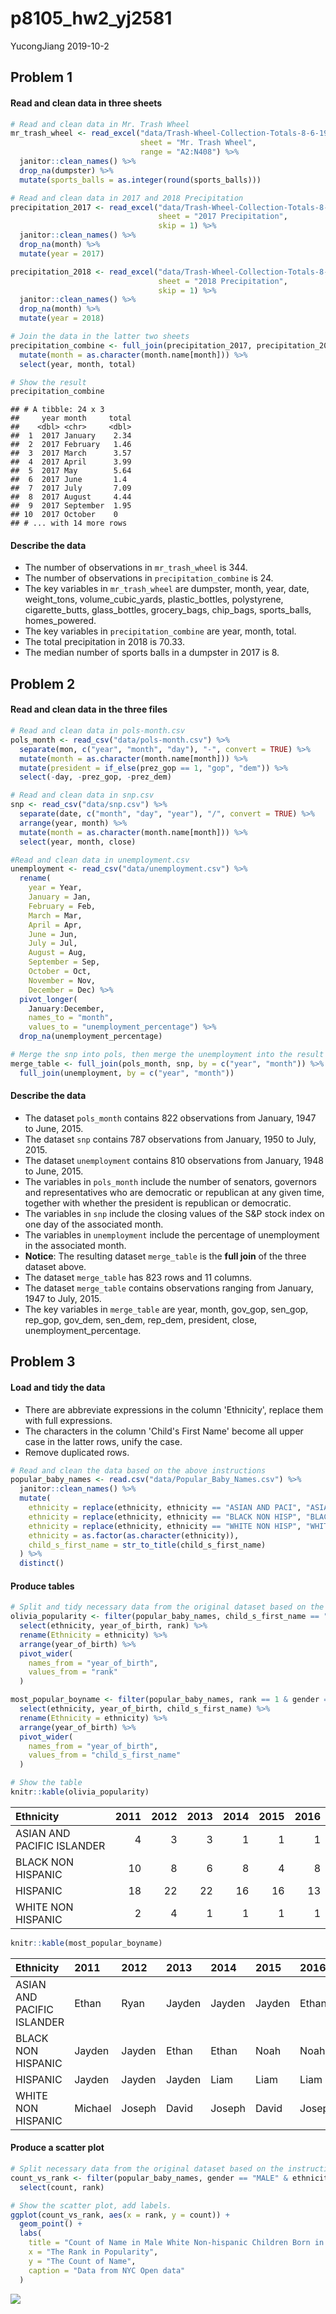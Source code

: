 p8105\_hw2\_yj2581
================
YucongJiang
2019-10-2

Problem 1
---------

#### Read and clean data in three sheets

``` r
# Read and clean data in Mr. Trash Wheel
mr_trash_wheel <- read_excel("data/Trash-Wheel-Collection-Totals-8-6-19.xlsx", 
                             sheet = "Mr. Trash Wheel", 
                             range = "A2:N408") %>%
  janitor::clean_names() %>%
  drop_na(dumpster) %>%
  mutate(sports_balls = as.integer(round(sports_balls)))

# Read and clean data in 2017 and 2018 Precipitation
precipitation_2017 <- read_excel("data/Trash-Wheel-Collection-Totals-8-6-19.xlsx",
                                 sheet = "2017 Precipitation",
                                 skip = 1) %>%
  janitor::clean_names() %>%
  drop_na(month) %>%
  mutate(year = 2017)

precipitation_2018 <- read_excel("data/Trash-Wheel-Collection-Totals-8-6-19.xlsx",
                                 sheet = "2018 Precipitation",
                                 skip = 1) %>%
  janitor::clean_names() %>%
  drop_na(month) %>%
  mutate(year = 2018)

# Join the data in the latter two sheets
precipitation_combine <- full_join(precipitation_2017, precipitation_2018) %>%
  mutate(month = as.character(month.name[month])) %>%
  select(year, month, total)

# Show the result
precipitation_combine
```

    ## # A tibble: 24 x 3
    ##     year month     total
    ##    <dbl> <chr>     <dbl>
    ##  1  2017 January    2.34
    ##  2  2017 February   1.46
    ##  3  2017 March      3.57
    ##  4  2017 April      3.99
    ##  5  2017 May        5.64
    ##  6  2017 June       1.4 
    ##  7  2017 July       7.09
    ##  8  2017 August     4.44
    ##  9  2017 September  1.95
    ## 10  2017 October    0   
    ## # ... with 14 more rows

#### Describe the data

-   The number of observations in `mr_trash_wheel` is 344.
-   The number of observations in `precipitation_combine` is 24.
-   The key variables in `mr_trash_wheel` are dumpster, month, year, date, weight\_tons, volume\_cubic\_yards, plastic\_bottles, polystyrene, cigarette\_butts, glass\_bottles, grocery\_bags, chip\_bags, sports\_balls, homes\_powered.
-   The key variables in `precipitation_combine` are year, month, total.
-   The total precipitation in 2018 is 70.33.
-   The median number of sports balls in a dumpster in 2017 is 8.

Problem 2
---------

#### Read and clean data in the three files

``` r
# Read and clean data in pols-month.csv
pols_month <- read_csv("data/pols-month.csv") %>%
  separate(mon, c("year", "month", "day"), "-", convert = TRUE) %>%
  mutate(month = as.character(month.name[month])) %>%
  mutate(president = if_else(prez_gop == 1, "gop", "dem")) %>%
  select(-day, -prez_gop, -prez_dem)

# Read and clean data in snp.csv
snp <- read_csv("data/snp.csv") %>%
  separate(date, c("month", "day", "year"), "/", convert = TRUE) %>%
  arrange(year, month) %>%
  mutate(month = as.character(month.name[month])) %>%
  select(year, month, close)

#Read and clean data in unemployment.csv
unemployment <- read_csv("data/unemployment.csv") %>%
  rename(
    year = Year,
    January = Jan,
    February = Feb,
    March = Mar,
    April = Apr,
    June = Jun,
    July = Jul,
    August = Aug,
    September = Sep,
    October = Oct,
    November = Nov,
    December = Dec) %>%
  pivot_longer(
    January:December,
    names_to = "month",
    values_to = "unemployment_percentage") %>%
  drop_na(unemployment_percentage)

# Merge the snp into pols, then merge the unemployment into the result
merge_table <- full_join(pols_month, snp, by = c("year", "month")) %>%
  full_join(unemployment, by = c("year", "month"))
```

#### Describe the data

-   The dataset `pols_month` contains 822 observations from January, 1947 to June, 2015.
-   The dataset `snp` contains 787 observations from January, 1950 to July, 2015.
-   The dataset `unemployment` contains 810 observations from January, 1948 to June, 2015.
-   The variables in `pols_month` include the number of senators, governors and representatives who are democratic or republican at any given time, together with whether the president is republican or democratic.
-   The variables in `snp` include the closing values of the S&P stock index on one day of the associated month.
-   The variables in `unemployment` include the percentage of unemployment in the associated month.
-   **Notice**: The resulting dataset `merge_table` is the **full join** of the three dataset above.
-   The dataset `merge_table` has 823 rows and 11 columns.
-   The dataset `merge_table` contains observations ranging from January, 1947 to July, 2015.
-   The key variables in `merge_table` are year, month, gov\_gop, sen\_gop, rep\_gop, gov\_dem, sen\_dem, rep\_dem, president, close, unemployment\_percentage.

Problem 3
---------

#### Load and tidy the data

-   There are abbreviate expressions in the column 'Ethnicity', replace them with full expressions.
-   The characters in the column 'Child's First Name' become all upper case in the latter rows, unify the case.
-   Remove duplicated rows.

``` r
# Read and clean the data based on the above instructions
popular_baby_names <- read.csv("data/Popular_Baby_Names.csv") %>%
  janitor::clean_names() %>%
  mutate(
    ethnicity = replace(ethnicity, ethnicity == "ASIAN AND PACI", "ASIAN AND PACIFIC ISLANDER"),
    ethnicity = replace(ethnicity, ethnicity == "BLACK NON HISP", "BLACK NON HISPANIC"),
    ethnicity = replace(ethnicity, ethnicity == "WHITE NON HISP", "WHITE NON HISPANIC"),
    ethnicity = as.factor(as.character(ethnicity)),
    child_s_first_name = str_to_title(child_s_first_name)
  ) %>%
  distinct()
```

#### Produce tables

``` r
# Split and tidy necessary data from the original dataset based on the instructions
olivia_popularity <- filter(popular_baby_names, child_s_first_name == "Olivia" & gender == "FEMALE") %>%
  select(ethnicity, year_of_birth, rank) %>%
  rename(Ethnicity = ethnicity) %>%
  arrange(year_of_birth) %>%
  pivot_wider(
    names_from = "year_of_birth",
    values_from = "rank"
  )

most_popular_boyname <- filter(popular_baby_names, rank == 1 & gender == "MALE") %>%
  select(ethnicity, year_of_birth, child_s_first_name) %>%
  rename(Ethnicity = ethnicity) %>%
  arrange(year_of_birth) %>%
  pivot_wider(
    names_from = "year_of_birth",
    values_from = "child_s_first_name"
  )
```

``` r
# Show the table
knitr::kable(olivia_popularity)
```

| Ethnicity                  |  2011|  2012|  2013|  2014|  2015|  2016|
|:---------------------------|-----:|-----:|-----:|-----:|-----:|-----:|
| ASIAN AND PACIFIC ISLANDER |     4|     3|     3|     1|     1|     1|
| BLACK NON HISPANIC         |    10|     8|     6|     8|     4|     8|
| HISPANIC                   |    18|    22|    22|    16|    16|    13|
| WHITE NON HISPANIC         |     2|     4|     1|     1|     1|     1|

``` r
knitr::kable(most_popular_boyname)
```

| Ethnicity                  | 2011    | 2012   | 2013   | 2014   | 2015   | 2016   |
|:---------------------------|:--------|:-------|:-------|:-------|:-------|:-------|
| ASIAN AND PACIFIC ISLANDER | Ethan   | Ryan   | Jayden | Jayden | Jayden | Ethan  |
| BLACK NON HISPANIC         | Jayden  | Jayden | Ethan  | Ethan  | Noah   | Noah   |
| HISPANIC                   | Jayden  | Jayden | Jayden | Liam   | Liam   | Liam   |
| WHITE NON HISPANIC         | Michael | Joseph | David  | Joseph | David  | Joseph |

#### Produce a scatter plot

``` r
# Split necessary data from the original dataset based on the instructions
count_vs_rank <- filter(popular_baby_names, gender == "MALE" & ethnicity == "WHITE NON HISPANIC" & year_of_birth == 2016) %>%
  select(count, rank)

# Show the scatter plot, add labels.
ggplot(count_vs_rank, aes(x = rank, y = count)) + 
  geom_point() +
  labs(
    title = "Count of Name in Male White Non-hispanic Children Born in 2016",
    x = "The Rank in Popularity",
    y = "The Count of Name",
    caption = "Data from NYC Open data"
  )
```

![](p8105_hw2_yj2581_files/figure-markdown_github/show_plot-1.png)
